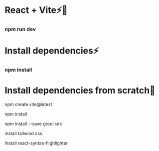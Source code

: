 # React + Vite⚡🚀
<h3 className="text-4xl font-bold">npm run dev</h3>

# Install dependencies⚡
<h3 className="text-4xl font bold">npm install</h3>

# Install dependencies from scratch🚀
<p className="text-2xl font-bold">
npm create vite@latest
</p>
<p className="text-2xl font-bold">npm install</p>
<p className="text-2xl font-bold">npm install --save groq-sdk</p>
<p href="https://tailwindcss.com/docs/guides/vite" className="text-1xl font-bold">install tailwind css </p>
<p href="https://github.com/react-syntax-highlighter/react-syntax-highlighter" className="text-1xl font-bold">Install react-syntax-highlighter</p>